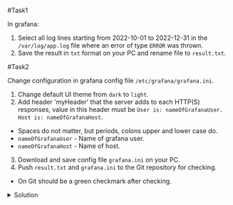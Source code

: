 #Task1 

In grafana:
1) Select all log lines starting from 2022-10-01 to 2022-12-31 in the `/var/log/app.log` file where an error of type `ERROR` was thrown.
2) Save the result in `txt` format on your PC and rename file to `result.txt`.
   <br>

#Task2 

Change configuration in grafana config file `/etc/grafana/grafana.ini`.
1) Change default UI theme from `dark` to `light`.
2) Add header 'myHeader' that the server adds to each HTTP(S) responses,
   value in this header must be `User is: nameOfGrafanaUser. Host is: nameOfGrafanaHost`.
-  Spaces do not matter, but periods, colons upper and lower case do.
- `nameOfGrafanaUser` - Name of grafana user.
- `nameOfGrafanaHost` - Name of host.
3) Download and save config file `grafana.ini` on your PC.
4) Push `result.txt` and `grafana.ini` to the Git repository for checking.
- On Git should be a green checkmark after checking.
  <br>
<details>
<summary>Solution</summary>

Save file from grafana
<img src="./images/txt_file.png" style="width: 500px">

Save file from the environment.
<img src="./images/save_file.png" style="width: 500px">

</details>